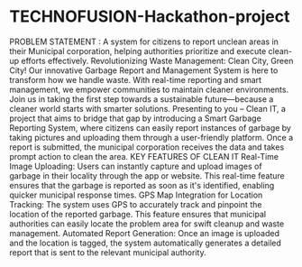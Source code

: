 # TECHNOFUSION-Hackathon-project
 PROBLEM STATEMENT : A system for citizens to report unclean areas in their Municipal corporation, helping authorities prioritize and execute clean-up efforts effectively.  Revolutionizing Waste Management: Clean City, Green City!
Our innovative Garbage Report and Management System is here to transform how we handle waste. With real-time reporting and smart management, we empower communities to maintain cleaner environments. Join us in taking the first step towards a sustainable future—because a cleaner world starts with smarter solutions.
Presenting to you – Clean IT, a project that aims to bridge that gap by introducing a Smart Garbage Reporting System, where citizens can easily report instances of garbage by taking pictures and uploading them through a user-friendly platform. Once a report is submitted, the municipal corporation receives the data and takes prompt action to clean the area.
KEY FEATURES OF CLEAN IT
Real-Time Image Uploading:
Users can instantly capture and upload images of garbage in their locality through the app or website. This real-time feature ensures that the garbage is reported as soon as it's identified, enabling quicker municipal response times.
GPS Map Integration for Location Tracking:
The system uses GPS to accurately track and pinpoint the location of the reported garbage. This feature ensures that municipal authorities can easily locate the problem area for swift cleanup and waste management.
Automated Report Generation:
Once an image is uploaded and the location is tagged, the system automatically generates a detailed report that is sent to the relevant municipal authority.


